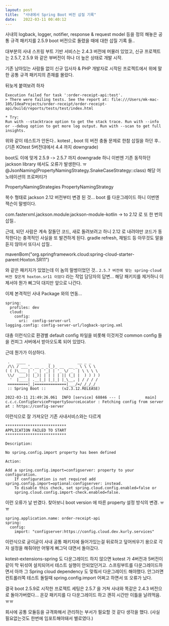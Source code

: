 ```yaml
---
layout: post
title:  "사내에서 Spring Boot 버전 삽질 기록"
date:   2022-03-11 00:40:12
---
```


사내의 logback, logger, notifier, response & request model 등을 정의 해놓은 공통 규격 패키지를 2.5.9 boot 버전으로 돌렸을 때에 대한 삽질 기록 들..

대부분의 사내 스프링 부트 기반 서비스는 2.4.3 버전에 머물러 있었고, 신규 프로젝트는 2.5.7, 2.5.9 와 같은 부버전이 하나 더 높은 상태로 개발 시작.

기존 남아있는 사람들 없이 신규 입사자 & PHP 개발자로 시작된 프로젝트에서 위에 말한 공통 규격 패키지의 존재를 몰랐다.

뒤늦게 붙여보려 하자 

```
Execution failed for task ':order-receipt-api:test'.
> There were failing tests. See the report at: file:///Users/mk-mac-105/IdeaProjects/order-receipt/order-receipt-api/build/reports/tests/test/index.html

* Try:
Run with --stacktrace option to get the stack trace. Run with --info or --debug option to get more log output. Run with --scan to get full insights.
```

위와 같이 테스트가 안돈다.. kotest , boot 의 버전 충돌 문제로 한참 삽질을 하던 후.. (기존 KOtest 5버전대에서 4.4 까지 downgrade)

boot도 이에 맞게 2.5.9 -> 2.5.7 까지 downgrade 하니 이번엔 기존 동작하던 jackson library 에서도 오류가 발생한다. ㅠ
@JsonNaming(PropertyNamingStrategy.SnakeCaseStrategy::class) 해당 어노테이션의 프로퍼티가 

PropertyNamingStrategies
PropertyNamingStrategy

복수 형태로 jackson 2.12 버전부터 변경 된 것... boot 를 다운그레이드 하니 이번엔 잭슨이 말썽이다. 

com.fasterxml.jackson.module:jackson-module-kotlin -> to 2.12 로 또 한 번의 삽질..

근데, 되던 사람은 계속 잘돌던 코드, 새로 돌려보려고 하니 2.12 로 내려야만 코드가 동작한다는 충격적인 사실을 또 발견하게 된다. gradle refresh, 재빌드 등 아무것도 말을 듣지 않아서 또다시 삽질..

mavenBom("org.springframework.cloud:spring-cloud-starter-parent:Hoxton.SR11")

와 같은 패키지가 있었는데 이 놈의 말썽이었던 것.. `2.5.7 버전에 맞는 spring-cloud 버전 찾은게 hoxton.sr11 이었다` 라는 작업 담당자의 답변... 해당 패키지를 제거하니 이제서야 뭔가 삐그덕 대지만 앞으로 나간다.

이제 본격적인 사내 Package 와의 연동... 

```
spring:
  profiles: dev
  cloud:
    config:
      uri:  config-server-url
logging.config: config-server-url/logback-spring.xml
```

대충 이런식으로 환경별 default config 파일을 비롯해 이것저것 common config 들을 컨피그 서버에서 받아오도록 되어 있었다.

근데 뭔가가 이상하다. 

```
 .   ____          _            __ _ _
 /\\ / ___'_ __ _ _(_)_ __  __ _ \ \ \ \
( ( )\___ | '_ | '_| | '_ \/ _` | \ \ \ \
 \\/  ___)| |_)| | | | | || (_| |  ) ) ) )
  '  |____| .__|_| |_|_| |_\__, | / / / /
 =========|_|==============|___/=/_/_/_/
 :: Spring Boot ::       (v2.3.12.RELEASE)

2022-03-11 21:49:26.061  INFO [service] 68846 --- [           main] c.c.c.ConfigServicePropertySourceLocator : Fetching config from server at : https://config-server
```

이런식으로 잘 가져오던 기존 사내서비스와는 다르게 

```
***************************
APPLICATION FAILED TO START
***************************

Description:

No spring.config.import property has been defined

Action:

Add a spring.config.import=configserver: property to your configuration.
	If configuration is not required add spring.config.import=optional:configserver: instead.
	To disable this check, set spring.cloud.config.enabled=false or 
	spring.cloud.config.import-check.enabled=false.
```

이런 오류가 날 반겼다. 찾아보니 boot version 에 따른 property 설정 방식의 변경. ㅠㅠ 

```
spring.application.name: order-receipt-api
spring:
  config:
    import: "configserver:https://config.cloud.dev.kurly.services"
```

이런식으로 굳이굳이 사내 공통 패키지에 들어가있는걸 뒤로하고 덮어씌우기 용으로 각자 설정을 해줘야만 어떻게 삐그덕 대면서 돌아갔다.

kotest-extensions-spring 도 다운그레이드 하지 않으면 kotest 가 4버전과 5버전이 같이 막 뒤섞여 설치되어서 테스트 실행이 안되었던거고.
스프링부트를 다운그레이드하면서 아까 그 Spring cloud dependency 도 맞춰서 다운그레이드 해야했다.
안그러면 컨트롤러쪽 테스트 돌릴때 spring.config.import 어쩌고 하면서 또 오류가 났다.

결국 boot 2.5.9로 시작한 프로젝트 세팅은 2.5.7 을 거쳐 사내와 똑같은 2.4.3 버전으로 돌아가버렸다... 온갖 패키지를 다 다운그레이드 하고 괜히 시간만 이틀을 날려먹음. ㅠㅠ

회사에 공통 모듈등을 규격화해서 관리하는 부서가 필요할 것 같다 생각을 했다. (사실 필요없는것도 한번에 임포트해야돼서 별로였다.)

<br><br><br>
